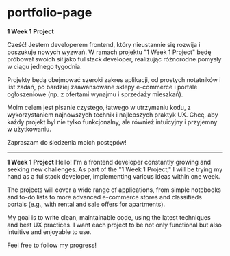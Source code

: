 # portfolio-page
**1 Week 1 Project**

Cześć! Jestem developerem frontend, który nieustannie się rozwija i poszukuje nowych wyzwań. W ramach projektu "1 Week 1 Project" będę próbował swoich sił jako fullstack developer, realizując różnorodne pomysły w ciągu jednego tygodnia.

Projekty będą obejmować szeroki zakres aplikacji, od prostych notatników i list zadań, po bardziej zaawansowane sklepy e-commerce i portale ogłoszeniowe (np. z ofertami wynajmu i sprzedaży mieszkań).

Moim celem jest pisanie czystego, łatwego w utrzymaniu kodu, z wykorzystaniem najnowszych technik i najlepszych praktyk UX. Chcę, aby każdy projekt był nie tylko funkcjonalny, ale również intuicyjny i przyjemny w użytkowaniu.

Zapraszam do śledzenia moich postępów!

---

**1 Week 1 Project**
Hello! I'm a frontend developer constantly growing and seeking new challenges. As part of the "1 Week 1 Project," I will be trying my hand as a fullstack developer, implementing various ideas within one week.

The projects will cover a wide range of applications, from simple notebooks and to-do lists to more advanced e-commerce stores and classifieds portals (e.g., with rental and sale offers for apartments).

My goal is to write clean, maintainable code, using the latest techniques and best UX practices. I want each project to be not only functional but also intuitive and enjoyable to use.

Feel free to follow my progress!
